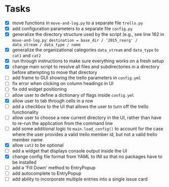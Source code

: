 # Tasks
- [x] move functions in `move-and-log.py` to a separate file `trello.py`
- [x] add configuration parameters to a separate file `config.py`
- [x] generalize the directory structure used by the script (e.g., see line 162 in `move-and-log.py`: `destination = base_dir / '2015_reorg' / data_stream / data_type / name`
- [x] generalize the organizational categories `data_stream` and `data_type` to `cat1` and `cat2`
- [x] run through instructions to make sure everything works on a fresh setup
- [x] change main script to resolve all files and subdirectories in a directory before attempting to move that directory
- [ ] add frame to GUI showing the trello parameters in `config.yml`
- [ ] fix error when clicking on column headings in UI
- [ ] fix odd widget positioning
- [ ] allow user to define a dictionary of flags inside `config.yml`
- [x] allow user to tab through cells in a row
- [ ] add a checkbox to the UI that allows the user to turn off the trello functionality
- [ ] allow user to choose a new current directory in the UI, rather than have to re-run the application from the command line
- [ ] add some additional logic to `main.load_config()` to account for the case where the user provides a valid trello member id, but not a valid trello member name
- [x] allow `cat2` to be optional
- [ ] add a widget that displays console output inside the UI
- [x] change config file format from YAML to INI so that no packages have to be installed
- [ ] add a 'Fill Down' method to EntryPopup
- [ ] add autocomplete to EntryPopup
- [ ] add ability to incorporate multiple entries into a single issue card
